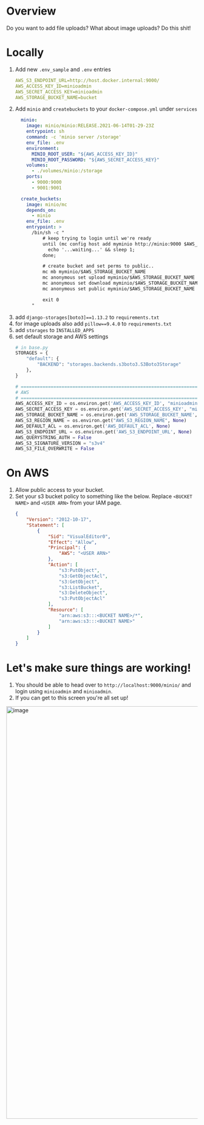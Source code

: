 # Overview

Do you want to add file uploads? What about image uploads? Do this shit!

# Locally

 1. Add new `.env_sample` and `.env` entries
    ```yaml
    AWS_S3_ENDPOINT_URL=http://host.docker.internal:9000/
    AWS_ACCESS_KEY_ID=minioadmin
    AWS_SECRET_ACCESS_KEY=minioadmin
    AWS_STORAGE_BUCKET_NAME=bucket
    ```
 1. Add `minio` and `createbuckets` to your `docker-compose.yml` under `services`
    ```yaml
      minio:
        image: minio/minio:RELEASE.2021-06-14T01-29-23Z
        entrypoint: sh
        command: -c 'minio server /storage'
        env_file: .env
        environment:
          MINIO_ROOT_USER: "${AWS_ACCESS_KEY_ID}"
          MINIO_ROOT_PASSWORD: "${AWS_SECRET_ACCESS_KEY}"
        volumes:
          - ./volumes/minio:/storage
        ports:
          - 9000:9000
          - 9001:9001

      create_buckets:
        image: minio/mc
        depends_on:
          - minio
        env_file: .env
        entrypoint: >
          /bin/sh -c "
              # keep trying to login until we're ready
              until (mc config host add myminio http://minio:9000 $AWS_ACCESS_KEY_ID $AWS_SECRET_ACCESS_KEY) do
                echo '...waiting...' && sleep 1;
              done;

              # create bucket and set perms to public..
              mc mb myminio/$AWS_STORAGE_BUCKET_NAME
              mc anonymous set upload myminio/$AWS_STORAGE_BUCKET_NAME
              mc anonymous set download myminio/$AWS_STORAGE_BUCKET_NAME
              mc anonymous set public myminio/$AWS_STORAGE_BUCKET_NAME

              exit 0
          "
    ```
 1. add `django-storages[boto3]==1.13.2` to `requirements.txt`
 1. for image uploads also add `pillow==9.4.0` to `requirements.txt`
 1. add `storages` to `INSTALLED_APPS`
 1. set default storage and AWS settings
    ```python
    # in base.py
    STORAGES = {
        "default": {
            "BACKEND": "storages.backends.s3boto3.S3Boto3Storage"
        },
    }
    
    # =============================================================================
    # AWS
    # =============================================================================
    AWS_ACCESS_KEY_ID = os.environ.get('AWS_ACCESS_KEY_ID', "minioadmin")
    AWS_SECRET_ACCESS_KEY = os.environ.get('AWS_SECRET_ACCESS_KEY', "minioadmin")
    AWS_STORAGE_BUCKET_NAME = os.environ.get('AWS_STORAGE_BUCKET_NAME', "bucket")
    AWS_S3_REGION_NAME = os.environ.get("AWS_S3_REGION_NAME", None)
    AWS_DEFAULT_ACL = os.environ.get('AWS_DEFAULT_ACL', None)
    AWS_S3_ENDPOINT_URL = os.environ.get('AWS_S3_ENDPOINT_URL', None)
    AWS_QUERYSTRING_AUTH = False
    AWS_S3_SIGNATURE_VERSION = "s3v4"
    AWS_S3_FILE_OVERWRITE = False
    ```

# On AWS

1. Allow public access to your bucket.
2. Set your s3 bucket policy to something like the below. Replace `<BUCKET NAME>` and `<USER ARN>` from your IAM page.
    ```json
    {
        "Version": "2012-10-17",
        "Statement": [
            {
                "Sid": "VisualEditor0",
                "Effect": "Allow",
                "Principal": {
                    "AWS": "<USER ARN>"
                },
                "Action": [
                    "s3:PutObject",
                    "s3:GetObjectAcl",
                    "s3:GetObject",
                    "s3:ListBucket",
                    "s3:DeleteObject",
                    "s3:PutObjectAcl"
                ],
                "Resource": [
                    "arn:aws:s3:::<BUCKET NAME>/*",
                    "arn:aws:s3:::<BUCKET NAME>"
                ]
            }
        ]
    }
    ```
    
# Let's make sure things are working!
1. You should be able to head over to `http://localhost:9000/minio/` and login using `minioadmin` and `minioadmin`.
2. If you can get to this screen you're all set up! 

<img width="1087" alt="image" src="https://github.com/ckc-org/skeletor/assets/15066160/90b5a76a-ccf1-4333-86c9-b903936d40c0">



